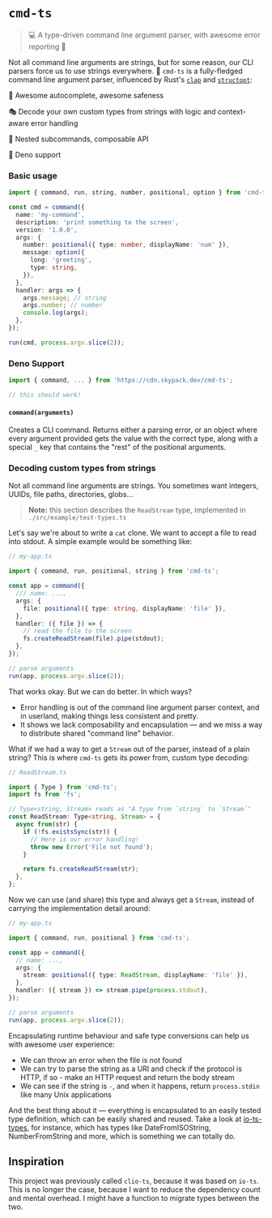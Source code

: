 # `cmd-ts`

> 💻 A type-driven command line argument parser, with awesome error reporting 🤤

Not all command line arguments are strings, but for some reason, our CLI parsers force us to use strings everywhere. 🤔 `cmd-ts` is a fully-fledged command line argument parser, influenced by Rust's [`clap`](https://github.com/clap-rs/clap) and [`structopt`](https://github.com/TeXitoi/structopt):

🤩 Awesome autocomplete, awesome safeness

🎭 Decode your own custom types from strings with logic and context-aware error handling

🌲 Nested subcommands, composable API

🦕 Deno support

### Basic usage

```ts
import { command, run, string, number, positional, option } from 'cmd-ts';

const cmd = command({
  name: 'my-command',
  description: 'print something to the screen',
  version: '1.0.0',
  args: {
    number: positional({ type: number, displayName: 'num' }),
    message: option({
      long: 'greeting',
      type: string,
    }),
  },
  handler: args => {
    args.message; // string
    args.number; // number
    console.log(args);
  },
});

run(cmd, process.argv.slice(2));
```

### Deno Support

```ts
import { command, ... } from 'https://cdn.skypack.dev/cmd-ts';

// this should work!
```

#### `command(arguments)`

Creates a CLI command. Returns either a parsing error, or an object where every argument provided gets the value with the correct type, along with a special `_` key that contains the "rest" of the positional arguments.

### Decoding custom types from strings

Not all command line arguments are strings. You sometimes want integers, UUIDs, file paths, directories, globs...

> **Note:** this section describes the `ReadStream` type, implemented in `./src/example/test-types.ts`

Let's say we're about to write a `cat` clone. We want to accept a file to read into stdout. A simple example would be something like:

```ts
// my-app.ts

import { command, run, positional, string } from 'cmd-ts';

const app = command({
  /// name: ...,
  args: {
    file: positional({ type: string, displayName: 'file' }),
  },
  handler: ({ file }) => {
    // read the file to the screen
    fs.createReadStream(file).pipe(stdout);
  },
});

// parse arguments
run(app, process.argv.slice(2));
```

That works okay. But we can do better. In which ways?

- Error handling is out of the command line argument parser context, and in userland, making things less consistent and pretty.
- It shows we lack composability and encapsulation — and we miss a way to distribute shared "command line" behavior.

What if we had a way to get a `Stream` out of the parser, instead of a plain string? This is where `cmd-ts` gets its power from, custom type decoding:

```ts
// ReadStream.ts

import { Type } from 'cmd-ts';
import fs from 'fs';

// Type<string, Stream> reads as "A type from `string` to `Stream`"
const ReadStream: Type<string, Stream> = {
  async from(str) {
    if (!fs.existsSync(str)) {
      // Here is our error handling!
      throw new Error('File not found');
    }

    return fs.createReadStream(str);
  },
};
```

Now we can use (and share) this type and always get a `Stream`, instead of carrying the implementation detail around:

```ts
// my-app.ts

import { command, run, positional } from 'cmd-ts';

const app = command({
  // name: ...,
  args: {
    stream: positional({ type: ReadStream, displayName: 'file' }),
  },
  handler: ({ stream }) => stream.pipe(process.stdout),
});

// parse arguments
run(app, process.argv.slice(2));
```

Encapsulating runtime behaviour and safe type conversions can help us with awesome user experience:

- We can throw an error when the file is not found
- We can try to parse the string as a URI and check if the protocol is HTTP, if so - make an HTTP request and return the body stream
- We can see if the string is `-`, and when it happens, return `process.stdin` like many Unix applications

And the best thing about it — everything is encapsulated to an easily tested type definition, which can be easily shared and reused. Take a look at [io-ts-types](https://github.com/gcanti/io-ts-types), for instance, which has types like DateFromISOString, NumberFromString and more, which is something we can totally do.

## Inspiration

This project was previously called `clio-ts`, because it was based on `io-ts`. This is no longer the case, because I want to reduce the dependency count and mental overhead. I might have a function to migrate types between the two.
